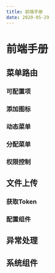 ```yaml
---
title: 前端手册
date: 2020-05-29
---
```


# 前端手册

## 菜单路由

### 可配置项

### 添加图标

### 动态菜单

### 分配菜单

### 权限控制

## 文件上传

### 获取Token

### 配置组件

## 异常处理

## 系统组件